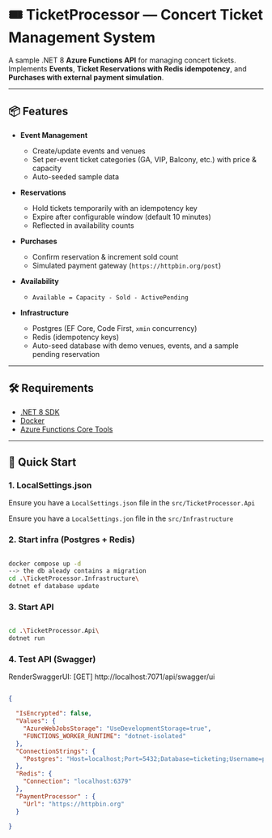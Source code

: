 # 🎟️ TicketProcessor — Concert Ticket Management System

A sample .NET 8 **Azure Functions API** for managing concert tickets.  
Implements **Events**, **Ticket Reservations with Redis idempotency**, and **Purchases with external payment simulation**.

---

## 📦 Features

- **Event Management**
  - Create/update events and venues
  - Set per-event ticket categories (GA, VIP, Balcony, etc.) with price & capacity
  - Auto-seeded sample data

- **Reservations**
  - Hold tickets temporarily with an idempotency key
  - Expire after configurable window (default 10 minutes)
  - Reflected in availability counts

- **Purchases**
  - Confirm reservation & increment sold count
  - Simulated payment gateway (`https://httpbin.org/post`)

- **Availability**
  - `Available = Capacity - Sold - ActivePending`

- **Infrastructure**
  - Postgres (EF Core, Code First, `xmin` concurrency)
  - Redis (idempotency keys)
  - Auto-seed database with demo venues, events, and a sample pending reservation

---

## 🛠️ Requirements

- [.NET 8 SDK](https://dotnet.microsoft.com/download/dotnet/8.0)
- [Docker](https://docs.docker.com/get-docker/)
- [Azure Functions Core Tools](https://learn.microsoft.com/azure/azure-functions/functions-run-local)

---

## 🚀 Quick Start

### 1. LocalSettings.json
Ensure you have a `LocalSettings.json` file in the `src/TicketProcessor.Api`

Ensure you have a `LocalSettings.jon` file in the `src/Infrastructure`

### 2. Start infra (Postgres + Redis)

```bash

docker compose up -d
--> the db aleady contains a migration
cd .\TicketProcessor.Infrastructure\
dotnet ef database update
```
### 3. Start API

```bash

cd .\TicketProcessor.Api\
dotnet run
```
### 4. Test API (Swagger)

RenderSwaggerUI: [GET] http://localhost:7071/api/swagger/ui


```json

{

  "IsEncrypted": false,
  "Values": {
    "AzureWebJobsStorage": "UseDevelopmentStorage=true",
    "FUNCTIONS_WORKER_RUNTIME": "dotnet-isolated"
  },
  "ConnectionStrings": {
    "Postgres": "Host=localhost;Port=5432;Database=ticketing;Username=postgres;Password=postgres;Include Error Detail=true;"
  },
  "Redis": {
    "Connection": "localhost:6379"
  },  
  "PaymentProcessor" : {
    "Url": "https://httpbin.org"
  }

}

```